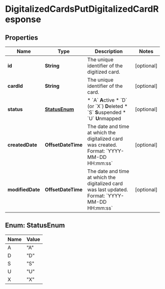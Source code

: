 

# DigitalizedCardsPutDigitalizedCardResponse


## Properties

| Name | Type | Description | Notes |
|------------ | ------------- | ------------- | -------------|
|**id** | **String** | The unique identifier of the digitized card. |  [optional] |
|**cardId** | **String** | The unique identifier of the card. |  [optional] |
|**status** | [**StatusEnum**](#StatusEnum) | * &#x60;A&#x60; **A**ctive * &#x60;D&#x60; (or &#x60;X&#x60;) **D**eleted * &#x60;S&#x60; **S**uspended * &#x60;U&#x60; **U**nmapped  |  [optional] |
|**createdDate** | **OffsetDateTime** | The date and time at which the digitalized card was created.  Format: &#x60;YYYY-MM-DD HH:mm:ss&#x60;  |  [optional] |
|**modifiedDate** | **OffsetDateTime** | The date and time at which the digitalized card was last updated.  Format: &#x60;YYYY-MM-DD HH:mm:ss&#x60;  |  [optional] |



## Enum: StatusEnum

| Name | Value |
|---- | -----|
| A | &quot;A&quot; |
| D | &quot;D&quot; |
| S | &quot;S&quot; |
| U | &quot;U&quot; |
| X | &quot;X&quot; |



